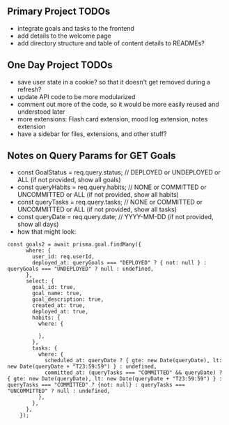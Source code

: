 
## Primary Project TODOs
- integrate goals and tasks to the frontend 
- add details to the welcome page 
- add directory structure and table of content details to READMEs?


## One Day Project TODOs
- save user state in a cookie? so that it doesn't get removed during a refresh? 
- update API code to be more modularized 
- comment out more of the code, so it would be more easily reused and understood later 
- more extensions: Flash card extension, mood log extension, notes extension 
- have a sidebar for files, extensions, and other stuff? 


## Notes on Query Params for GET Goals
- const GoalStatus = req.query.status; // DEPLOYED or UNDEPLOYED or ALL (if not provided, show all goals)
- const queryHabits = req.query.habits; // NONE or COMMITTED or UNCOMMITTED or ALL (if not provided, show all habits)
- const queryTasks = req.query.tasks; // NONE or COMMITTED or UNCOMMITTED or ALL (if not provided, show all tasks)
- const queryDate = req.query.date; // YYYY-MM-DD (if not provided, show all days)
- how that might look:

```
const goals2 = await prisma.goal.findMany({
      where: {
        user_id: req.userId,
        deployed_at: queryGoals === "DEPLOYED" ? { not: null } : queryGoals === "UNDEPLOYED" ? null : undefined,
      },
      select: {
        goal_id: true,
        goal_name: true,
        goal_description: true,
        created_at: true,
        deployed_at: true,
        habits: {
          where: {

          },
        },
        tasks: {
          where: {
            scheduled_at: queryDate ? { gte: new Date(queryDate), lt: new Date(queryDate + "T23:59:59") } : undefined,
            committed_at: (queryTasks === "COMMITTED" && queryDate) ? { gte: new Date(queryDate), lt: new Date(queryDate + "T23:59:59") } :  queryTasks === "COMMITTED" ? {not: null} : queryTasks === "UNCOMMITTED" ? null : undefined,
          },
        },
      },
    });
```